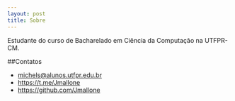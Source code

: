 ```yaml
---
layout: post
title: Sobre
---
```


Estudante do curso de Bacharelado em Ciência da Computação na UTFPR-CM.

##Contatos
* michels@alunos.utfpr.edu.br
* https://t.me/Jmallone
* https://github.com/Jmallone
